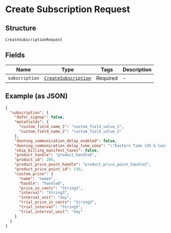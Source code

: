 
# Create Subscription Request

## Structure

`CreateSubscriptionRequest`

## Fields

| Name | Type | Tags | Description |
|  --- | --- | --- | --- |
| `subscription` | [`CreateSubscription`](../../doc/models/create-subscription.md) | Required | - |

## Example (as JSON)

```json
{
  "subscription": {
    "defer_signup": false,
    "metafields": {
      "custom_field_name_1": "custom_field_value_1",
      "custom_field_name_2": "custom_field_value_2"
    },
    "dunning_communication_delay_enabled": false,
    "dunning_communication_delay_time_zone": "\"Eastern Time (US & Canada)\"",
    "skip_billing_manifest_taxes": false,
    "product_handle": "product_handle6",
    "product_id": 206,
    "product_price_point_handle": "product_price_point_handle2",
    "product_price_point_id": 130,
    "custom_price": {
      "name": "name4",
      "handle": "handle0",
      "price_in_cents": "String3",
      "interval": "String3",
      "interval_unit": "day",
      "trial_price_in_cents": "String3",
      "trial_interval": "String5",
      "trial_interval_unit": "day"
    }
  }
}
```

